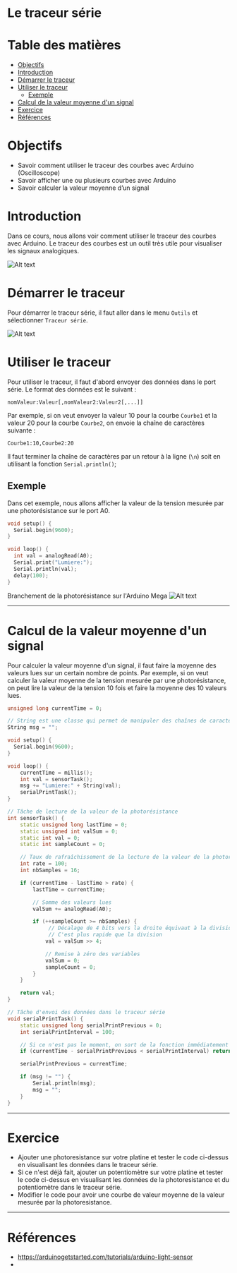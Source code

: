 # Le traceur série <!-- omit in toc -->

# Table des matières <!-- omit in toc -->
- [Objectifs](#objectifs)
- [Introduction](#introduction)
- [Démarrer le traceur](#démarrer-le-traceur)
- [Utiliser le traceur](#utiliser-le-traceur)
  - [Exemple](#exemple)
- [Calcul de la valeur moyenne d'un signal](#calcul-de-la-valeur-moyenne-dun-signal)
- [Exercice](#exercice)
- [Références](#références)

# Objectifs
- Savoir comment utiliser le traceur des courbes avec Arduino (Oscilloscope)
- Savoir afficher une ou plusieurs courbes avec Arduino
- Savoir calculer la valeur moyenne d’un signal

# Introduction
Dans ce cours, nous allons voir comment utiliser le traceur des courbes avec Arduino. Le traceur des courbes est un outil très utile pour visualiser les signaux analogiques.

![Alt text](assets/c04_plotter.gif)

# Démarrer le traceur
Pour démarrer le traceur série, il faut aller dans le menu `Outils` et sélectionner `Traceur série`.

![Alt text](assets/c04_plotter_menu.png)

# Utiliser le traceur
Pour utiliser le traceur, il faut d'abord envoyer des données dans le port série. Le format des données est le suivant :

`nomValeur:Valeur[,nomValeur2:Valeur2[,...]]`

Par exemple, si on veut envoyer la valeur 10 pour la courbe `Courbe1` et la valeur 20 pour la courbe `Courbe2`, on envoie la chaîne de caractères suivante :

`Courbe1:10,Courbe2:20`

Il faut terminer la chaîne de caractères par un retour à la ligne (`\n`) soit en utilisant la fonction `Serial.println()`;

## Exemple
Dans cet exemple, nous allons afficher la valeur de la tension mesurée par une photorésistance sur le port A0.

```cpp
void setup() {
  Serial.begin(9600);
}

void loop() {
  int val = analogRead(A0);
  Serial.print("Lumiere:");
  Serial.println(val);
  delay(100);
}

```

Branchement de la photorésistance sur l'Arduino Mega
![Alt text](assets/schemas/photoresistance.png)

---

# Calcul de la valeur moyenne d'un signal
Pour calculer la valeur moyenne d'un signal, il faut faire la moyenne des valeurs lues sur un certain nombre de points. Par exemple, si on veut calculer la valeur moyenne de la tension mesurée par une photorésistance, on peut lire la valeur de la tension 10 fois et faire la moyenne des 10 valeurs lues.

```cpp
unsigned long currentTime = 0;

// String est une classe qui permet de manipuler des chaînes de caractères
String msg = "";

void setup() {
  Serial.begin(9600);
}

void loop() {
    currentTime = millis();
    int val = sensorTask();
    msg += "Lumiere:" + String(val);
    serialPrintTask();
}

// Tâche de lecture de la valeur de la photorésistance
int sensorTask() {
    static unsigned long lastTime = 0;
    static unsigned int valSum = 0;
    static int val = 0;
    static int sampleCount = 0;

    // Taux de rafraîchissement de la lecture de la valeur de la photorésistance
    int rate = 100;
    int nbSamples = 16;

    if (currentTime - lastTime > rate) {
        lastTime = currentTime;

        // Somme des valeurs lues
        valSum += analogRead(A0);

        if (++sampleCount >= nbSamples) {
             // Décalage de 4 bits vers la droite équivaut à la division par 16
             // C'est plus rapide que la division
            val = valSum >> 4;

            // Remise à zéro des variables
            valSum = 0;
            sampleCount = 0;
        }
    }

    return val;
}

// Tâche d'envoi des données dans le traceur série
void serialPrintTask() {
    static unsigned long serialPrintPrevious = 0;
    int serialPrintInterval = 100;

    // Si ce n'est pas le moment, on sort de la fonction immédiatement
    if (currentTime - serialPrintPrevious < serialPrintInterval) return;

    serialPrintPrevious = currentTime;

    if (msg != "") {
        Serial.println(msg);
        msg = "";
    }
}

```
---

# Exercice
- Ajouter une photoresistance sur votre platine et tester le code ci-dessus en visualisant les données dans le traceur série.
- Si ce n'est déjà fait, ajouter un potentiomètre sur votre platine et tester le code ci-dessus en visualisant les données de la photoresistance et du potentiomètre dans le traceur série.
- Modifier le code pour avoir une courbe de valeur moyenne de la valeur mesurée par la photoresistance.

---

# Références
- https://arduinogetstarted.com/tutorials/arduino-light-sensor
- 
